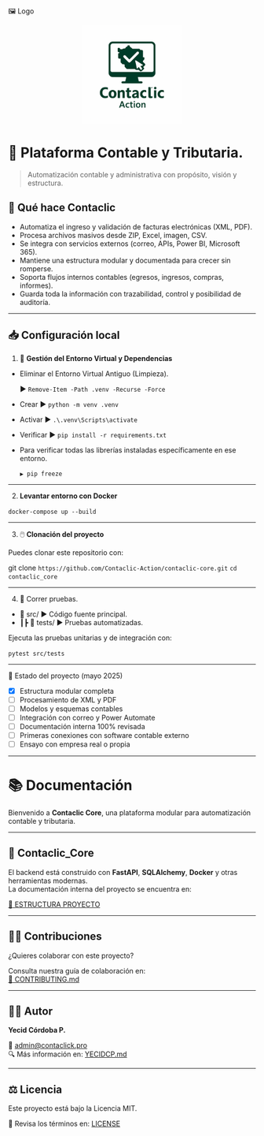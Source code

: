 🖼️ Logo

<p align="center">
  <img src="./assets/logo.png" alt="Contaclic Logo" width="200"/>
</p>

# 🧠  Plataforma Contable y Tributaria.

> Automatización contable y administrativa con propósito, visión y estructura.


## 🚀 Qué hace Contaclic

- Automatiza el ingreso y validación de facturas electrónicas (XML, PDF).
- Procesa archivos masivos desde ZIP, Excel, imagen, CSV.
- Se integra con servicios externos (correo, APIs, Power BI, Microsoft 365).
- Mantiene una estructura modular y documentada para crecer sin romperse.
- Soporta flujos internos contables (egresos, ingresos, compras, informes).
- Guarda toda la información con trazabilidad, control y posibilidad de auditoría.

---

## 📥 Configuración local


1. 🧹 **Gestión del Entorno Virtual y Dependencias**
    
   
-  Eliminar el Entorno Virtual Antiguo (Limpieza).

      ▶ `Remove-Item -Path .venv -Recurse -Force`  

- Crear       ▶  `python -m venv .venv`                       
- Activar     ▶  `.\.venv\Scripts\activate`
- Verificar   ▶  `pip install -r requirements.txt` 
                    
- Para verificar todas las librerías instaladas específicamente en ese entorno.
     
      ▶ pip freeze

---

2. **Levantar entorno con Docker**

`docker-compose up --build`
 
---

3. 🖱️ **Clonación del proyecto**

Puedes clonar este repositorio con:

git clone `https://github.com/Contaclic-Action/contaclic-core.git`
`cd contaclic_core`

 ---

4. 🧪 Correr pruebas.

- 📂 src/                     ▶️  Código fuente principal.
- ┃┣ 📂 tests/                ▶️  Pruebas automatizadas.

Ejecuta las pruebas unitarias y de integración con:

 `pytest src/tests`
                            
---


🚧 Estado del proyecto (mayo 2025)

- [x] Estructura modular completa
- [ ] Procesamiento de XML y PDF
- [ ] Modelos y esquemas contables
- [ ] Integración con correo y Power Automate
- [ ] Documentación interna 100% revisada
- [ ] Primeras conexiones con software contable externo
- [ ] Ensayo con empresa real o propia

---

# 📚 Documentación

Bienvenido a **Contaclic Core**, una plataforma modular para automatización contable y tributaria.

---

## 📁 Contaclic_Core

El backend está construido con **FastAPI**, **SQLAlchemy**, **Docker** y otras herramientas modernas.  
La documentación interna del proyecto se encuentra en:

[📁 ESTRUCTURA PROYECTO](./docs/README.md)

---

## 💪🏼 Contribuciones

¿Quieres colaborar con este proyecto?

Consulta nuestra guía de colaboración en:  
[🔧 CONTRIBUTING.md](./CONTRIBUTING.md)

---

## 🧑🏽 Autor

**Yecid Córdoba P.**  

📧 <admin@contaclick.pro>  
🔍 Más información en: [YECIDCP.md](./YECIDCP.md)

---

## ⚖️ Licencia

Este proyecto está bajo la Licencia MIT.  

📄 Revisa los términos en: [LICENSE](./LICENSE)

